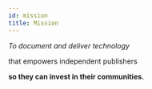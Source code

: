 ```yaml
---
id: mission
title: Mission
---
```


_To document and deliver technology_

that empowers independent publishers

**so they can invest in their communities.**